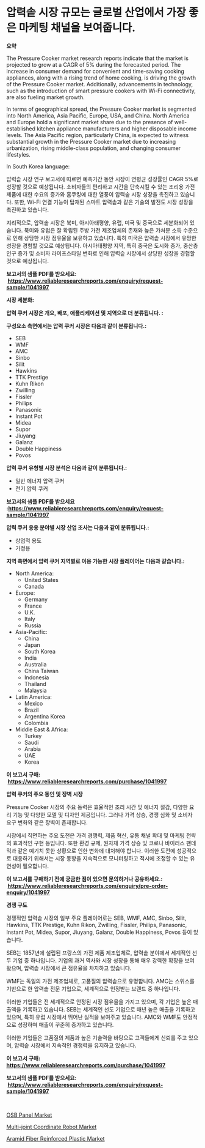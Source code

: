 <p><h1>압력솥 시장 규모는 글로벌 산업에서 가장 좋은 마케팅 채널을 보여줍니다.</h1></p><p><strong>요약</strong></p>
<p><p>The Pressure Cooker market research reports indicate that the market is projected to grow at a CAGR of 5% during the forecasted period. The increase in consumer demand for convenient and time-saving cooking appliances, along with a rising trend of home cooking, is driving the growth of the Pressure Cooker market. Additionally, advancements in technology, such as the introduction of smart pressure cookers with Wi-Fi connectivity, are also fueling market growth.</p><p>In terms of geographical spread, the Pressure Cooker market is segmented into North America, Asia Pacific, Europe, USA, and China. North America and Europe hold a significant market share due to the presence of well-established kitchen appliance manufacturers and higher disposable income levels. The Asia Pacific region, particularly China, is expected to witness substantial growth in the Pressure Cooker market due to increasing urbanization, rising middle-class population, and changing consumer lifestyles.</p><p>In South Korea language:</p><p>압력솥 시장 연구 보고서에 따르면 예측기간 동안 시장이 연평균 성장률인 CAGR 5%로 성장할 것으로 예상됩니다. 소비자들의 편리하고 시간을 단축시킬 수 있는 조리용 가전제품에 대한 수요의 증가와 홈쿠킹에 대한 열풍이 압력솥 시장 성장을 촉진하고 있습니다. 또한, Wi-Fi 연결 기능이 탑재된 스마트 압력솥과 같은 기술의 발전도 시장 성장을 촉진하고 있습니다.</p><p>지리적으로, 압력솥 시장은 북미, 아시아태평양, 유럽, 미국 및 중국으로 세분화되어 있습니다. 북미와 유럽은 잘 확립된 주방 가전 제조업체의 존재와 높은 가처분 소득 수준으로 인해 상당한 시장 점유율을 보유하고 있습니다. 특히 미국은 압력솥 시장에서 유망한 성장을 경험할 것으로 예상됩니다. 아시아태평양 지역, 특히 중국은 도시화 증가, 중산층 인구 증가 및 소비자 라이프스타일 변화로 인해 압력솥 시장에서 상당한 성장을 경험할 것으로 예상됩니다.</p></p>
<p><strong>보고서의 샘플 PDF를 받으세요: &nbsp;<a href="https://www.reliableresearchreports.com/enquiry/request-sample/1041997">https://www.reliableresearchreports.com/enquiry/request-sample/1041997</a></strong></p>
<p><strong>시장 세분화:</strong></p>
<p><strong> 압력 쿠커 시장은 개요, 배포, 애플리케이션 및 지역으로 더 분류됩니다. :</strong></p>
<p><strong>구성요소 측면에서는 압력 쿠커 시장은 다음과 같이 분류됩니다.:</strong></p>
<p><ul><li>SEB</li><li>WMF</li><li>AMC</li><li>Sinbo</li><li>Silit</li><li>Hawkins</li><li>TTK Prestige</li><li>Kuhn Rikon</li><li>Zwilling</li><li>Fissler</li><li>Philips</li><li>Panasonic</li><li>Instant Pot</li><li>Midea</li><li>Supor</li><li>Jiuyang</li><li>Galanz</li><li>Double Happiness</li><li>Povos</li></ul></p>
<p><strong> 압력 쿠커 유형별 시장 분석은 다음과 같이 분류됩니다.:</strong></p>
<p><ul><li>일반 에너지 압력 쿠커</li><li>전기 압력 쿠커</li></ul></p>
<p><strong>보고서의 샘플 PDF를 받으세요 :<a href="https://www.reliableresearchreports.com/enquiry/request-sample/1041997">https://www.reliableresearchreports.com/enquiry/request-sample/1041997</a></strong></p>
<p><strong> 압력 쿠커 응용 분야별 시장 산업 조사는 다음과 같이 분류됩니다.:</strong></p>
<p><ul><li>상업적 용도</li><li>가정용</li></ul></p>
<p><strong>지역 측면에서 압력 쿠커 지역별로 이용 가능한 시장 플레이어는 다음과 같습니다.:</strong></p>
<p><ul>
    <li>
        North America:
        <ul>
            <li>United States</li>
            <li>Canada</li>
        </ul>
    </li>
    <li>
        Europe:
        <ul>
            <li>Germany</li>
            <li>France</li>
            <li>U.K.</li>
            <li>Italy</li>
            <li>Russia</li>
        </ul>
    </li>
    <li>
        Asia-Pacific:
        <ul>
            <li>China</li>
            <li>Japan</li>
            <li>South Korea</li>
            <li>India</li>
            <li>Australia</li>
            <li>China Taiwan</li>
            <li>Indonesia</li>
            <li>Thailand</li>
            <li>Malaysia</li>
        </ul>
    </li>
    <li>
        Latin America:
        <ul>
            <li>Mexico</li>
            <li>Brazil</li>
            <li>Argentina Korea</li>
            <li>Colombia</li>
        </ul>
    </li>
    <li>
        Middle East & Africa:
        <ul>
            <li>Turkey</li>
            <li>Saudi</li>
            <li>Arabia</li>
            <li>UAE</li>
            <li>Korea</li>
        </ul>
    </li>
    </ul></p>
<p><strong>이 보고서 구매: &nbsp;<a href="https://www.reliableresearchreports.com/purchase/1041997">https://www.reliableresearchreports.com/purchase/1041997</a></strong></p>
<p><strong>압력 쿠커의 주요 동인 및 장벽 시장</strong></p>
<p><p>Pressure Cooker 시장의 주요 동력은 효율적인 조리 시간 및 에너지 절감, 다양한 요리 기능 및 다양한 모델 및 디자인 제공입니다. 그러나 가격 상승, 경쟁 심화 및 소비자 요구 변화와 같은 장벽이 존재합니다.</p><p>시장에서 직면하는 주요 도전은 가격 경쟁력, 제품 혁신, 유통 채널 확대 및 마케팅 전략의 효과적인 구현 등입니다. 또한 환경 규제, 원자재 가격 상승 및 코로나 바이러스 팬데믹과 같은 예기치 못한 상황으로 인한 변화에 대처해야 합니다. 이러한 도전에 성공적으로 대응하기 위해서는 시장 동향을 지속적으로 모니터링하고 적시에 조정할 수 있는 유연성이 필요합니다.</p></p>
<p><strong>이 보고서를 구매하기 전에 궁금한 점이 있으면 문의하거나 공유하세요.: &nbsp;<a href="https://www.reliableresearchreports.com/enquiry/pre-order-enquiry/1041997">https://www.reliableresearchreports.com/enquiry/pre-order-enquiry/1041997</a></strong></p>
<p><strong>경쟁 구도</strong></p>
<p><p>경쟁적인 압력솥 시장의 일부 주요 플레이어로는 SEB, WMF, AMC, Sinbo, Silit, Hawkins, TTK Prestige, Kuhn Rikon, Zwilling, Fissler, Philips, Panasonic, Instant Pot, Midea, Supor, Jiuyang, Galanz, Double Happiness, Povos 등이 있습니다. </p><p>SEB는 1857년에 설립된 프랑스의 가전 제품 제조업체로, 압력솥 분야에서 세계적인 선두 기업 중 하나입니다. 기업의 과거 역사와 시장 성장을 통해 매우 강력한 확장을 보여왔으며, 압력솥 시장에서 큰 점유율을 차지하고 있습니다.</p><p>WMF는 독일의 가전 제조업체로, 고품질의 압력솥으로 유명합니다. AMC는 스위스를 기반으로 한 압력솥 전문 기업으로, 세계적으로 인정받는 브랜드 중 하나입니다.</p><p>이러한 기업들은 전 세계적으로 안정된 시장 점유율을 가지고 있으며, 각 기업은 높은 매출액을 기록하고 있습니다. SEB는 세계적인 선도 기업으로 매년 높은 매출을 기록하고 있으며, 특히 유럽 시장에서 뛰어난 실적을 보여주고 있습니다. AMC와 WMF도 안정적으로 성장하며 매출이 꾸준히 증가하고 있습니다.</p><p>이러한 기업들은 고품질의 제품과 높은 기술력을 바탕으로 고객들에게 신뢰를 주고 있으며, 압력솥 시장에서 지속적인 경쟁력을 유지하고 있습니다.</p></p>
<p><strong>이 보고서 구매: &nbsp; <a href="https://www.reliableresearchreports.com/purchase/1041997">https://www.reliableresearchreports.com/purchase/1041997</a></strong></p>
<p><strong>보고서의 샘플 PDF를 받으세요: &nbsp;<a href="https://www.reliableresearchreports.com/enquiry/request-sample/1041997">https://www.reliableresearchreports.com/enquiry/request-sample/1041997</a></strong><strong></strong></p>
<p>&nbsp;</p>
<p><p><a href="https://github.com/lubmix/Market-Research-Report-List-1/blob/main/osb-panel-market.md">OSB Panel Market</a></p><p><a href="https://view.publitas.com/reportprime-1/multi-joint-coordinate-robot-market-research-report-provides-thorough-industry-overview-which-offers-an-in-depth-analysis-of-product-trends-and-new-market-divisions/">Multi-joint Coordinate Robot Market</a></p><p><a href="https://github.com/Hazelklievgspy6vdcsmu106w/Market-Research-Report-List-1/blob/main/aramid-fiber-reinforced-plastic-market.md">Aramid Fiber Reinforced Plastic Market</a></p></p>